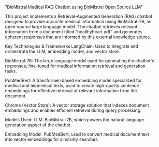 "BioMistral Medical RAG Chatbot using BioMistral Open Source LLM"

This project implements a Retrieval-Augmented Generation (RAG) chatbot designed to provide accurate medical information using BioMistral-7B, an open-source large language model. The chatbot retrieves relevant information from a document titled "healthyheart.pdf" and generates coherent responses that are informed by this external knowledge source.

Key Technologies & Frameworks
LangChain: Used to integrate and orchestrate the LLM, embedding model, and vector store.

BioMistral-7B: The large language model used for generating the chatbot's responses, fine-tuned for medical information retrieval and generation tasks.

PubMedBert: A transformer-based embedding model specialized for medical and biomedical texts, used to create high-quality sentence embeddings for effective retrieval of relevant information from the document.

Chroma (Vector Store): A vector storage solution that indexes document embeddings and enables efficient retrieval during query processing.

Models Used:
LLM: BioMistral-7B, which powers the natural language generation aspect of the chatbot.

Embedding Model: PubMedBert, used to convert medical document text into vector embeddings for similarity searches.
